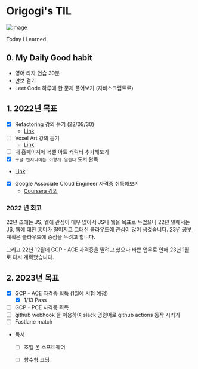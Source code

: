 # Origogi's TIL

![image](https://user-images.githubusercontent.com/35194820/194734615-1c900d04-e7dd-4cd6-b26e-a444b3d237a0.png)

Today I Learned

## 0. My Daily Good habit

- 영어 타자 연습 30분
- 만보 걷기
- Leet Code 하루에 한 문제 풀어보기 (자바스크립트로)

## 1. 2022년 목표

- [x] Refactoring 강의 듣기 (22/09/30)
  - [Link](https://academy.dream-coding.com/courses/take/refactoring)
- [ ] Voxel Art 강의 듣기
  - [Link](https://www.udemy.com/course/learn-magica-voxel-create-3d-game-models-for-unity3d/)
- [ ] 내 홈페이지에 복셀 아트 캐릭터 추가해보기
- [x] `구글 엔지니어는 이렇게 일한다` 도서 완독
 - [Link](http://www.yes24.com/Product/Goods/109305490)
- [x] Google Associate Cloud Engineer 자격증 취득해보기
  - [Coursera 강의](http://www.yes24.com/Product/Goods/109305490)

### 2022 년 회고

22년 초에는 JS, 웹에 관심이 매우 많아서 JS나 웹을 목표로 두었으나 
22년 말에서는 JS, 웹에 대한 흥미가 떨어지고 그대신 클라우드에 관심이 많이 생겼습니다.
23년 공부 계획은 클라우드에 중점을 두려고 합니다.

그리고 22년 12월에 GCP - ACE 자격증을 딸려고 했으나 바쁜 업무로 인해 23년 1월로 다시 계획했습니다.

## 2. 2023년 목표

- [x] GCP - ACE 자격증 획득 (1월에 시험 예정)
  - [x] 1/13 Pass
- [ ] GCP - PCE 자격증 획득
- [ ] github webhook 을 이용하여 slack 명령어로 github actions 동작 시키기
- [ ] Fastlane match
- 독서
  - [ ] 조엘 온 소프트웨어
  - [ ] 함수형 코딩



 
